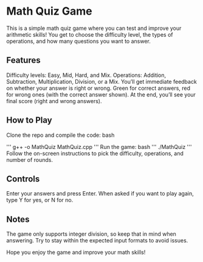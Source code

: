 # Math Quiz Game
This is a simple math quiz game where you can test and improve your arithmetic skills! You get to choose the difficulty level, the types of operations, and how many questions you want to answer.
## Features
Difficulty levels: Easy, Mid, Hard, and Mix.
Operations: Addition, Subtraction, Multiplication, Division, or a Mix.
You’ll get immediate feedback on whether your answer is right or wrong.
Green for correct answers, red for wrong ones (with the correct answer shown).
At the end, you’ll see your final score (right and wrong answers).
## How to Play
Clone the repo and compile the code:
bash

''' g++ -o MathQuiz MathQuiz.cpp '''
Run the game:
bash
''' ./MathQuiz '''
Follow the on-screen instructions to pick the difficulty, operations, and number of rounds.

## Controls
Enter your answers and press Enter.
When asked if you want to play again, type Y for yes, or N for no.
## Notes
The game only supports integer division, so keep that in mind when answering.
Try to stay within the expected input formats to avoid issues.


Hope you enjoy the game and improve your math skills!







